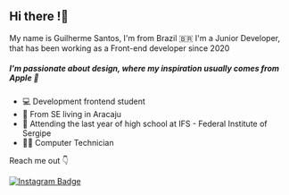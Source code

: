 ## Hi there  !👋
My name is Guilherme Santos, I'm from Brazil 🇧🇷
I'm a Junior Developer, that has been working as a Front-end developer since 2020

  
##### I'm passionate about design, where my inspiration usually comes from Apple 🍎

-  💻 Development frontend student
- 📍 From SE living in Aracaju
-   🏫 Attending the last year of high school at IFS - Federal Institute of Sergipe
- 👨‍💻 Computer Technician

Reach me out 👇

[![Instagram Badge](https://img.shields.io/badge/-Instagram-01bf71?style=flat-square&logo=Instagram&logoColor=white&link=https://www.instagram.com/papodedev/)](https://www.instagram.com/euguilhermests/)

